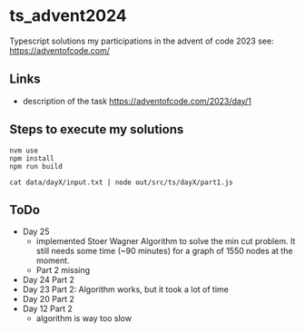 # ts_advent2024
Typescript solutions my participations in the advent of code 2023
see: https://adventofcode.com/

## Links
* description of the task
    https://adventofcode.com/2023/day/1

## Steps to execute my solutions

```(bash)
nvm use
npm install
npm run build

cat data/dayX/input.txt | node out/src/ts/dayX/part1.js 
```


## ToDo

* Day 25
  - implemented Stoer Wagner Algorithm to solve the min cut problem. It still needs some time (~90 minutes) for a graph of 1550 nodes at the moment.
  - Part 2 missing
* Day 24 Part 2
* Day 23 Part 2: Algorithm works, but it took a lot of time
* Day 20 Part 2
* Day 12 Part 2
   * algorithm is way too slow

